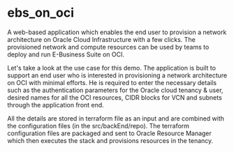 # ebs_on_oci

A web-based application which enables the end user to provision a network architecture on Oracle Cloud Infrastructure with a few clicks. The provisioned network and compute resources can be used by teams to deploy and run E-Business Suite on OCI.

Let's take a look at the use case for this demo. The application is built to support an end user who is interested in provisioning a network architecture on OCI with minimal efforts. He is required to enter the necessary details such as the authentication parameters for the Oracle cloud tenancy & user, desired names for all the OCI resources, CIDR blocks for VCN and subnets through the application front end.

All the details are stored in terraform file as an input and are combined with the configuration files (in the src/backEnd/repo). The terraform configuration files are packaged and sent to Oracle Resource Manager which then executes the stack and provisions resources in the tenancy.

